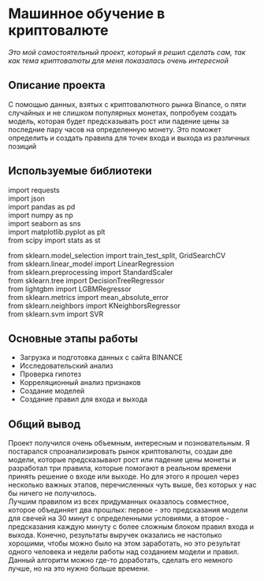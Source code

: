 # Машинное обучение в криптовалюте
*Это мой самостоятельный проект, который я решил сделать сам, так как тема криптовалюты для меня показалась очень интересной*

## Описание проекта
С помощью данных, взятых с криптовалютного рынка Binance, о пяти случайных и не слишком популярных монетах, попробуем создать модель, которая будет предсказывать рост или падение цены за последние пару часов на определенную монету. Это поможет определить и создать правила для точек входа и выхода из различных позиций

## Используемые библиотеки
import requests  
import json  
import pandas as pd  
import numpy as np  
import seaborn as sns  
import matplotlib.pyplot as plt  
from scipy import stats as st  
  
from sklearn.model_selection import train_test_split, GridSearchCV  
from sklearn.linear_model import LinearRegression  
from sklearn.preprocessing import StandardScaler  
from sklearn.tree import DecisionTreeRegressor  
from lightgbm import LGBMRegressor  
from sklearn.metrics import mean_absolute_error  
from sklearn.neighbors import KNeighborsRegressor  
from sklearn.svm import SVR

## Основные этапы работы
* Загрузка и подготовка данных с сайта BINANCE
* Исследовательский анализ
* Проверка гипотез
* Корреляционный анализ признаков
* Создание моделей
* Создание правил для входа и выхода

## Общий вывод
Проект получился очень объемным, интересным и позновательным. Я постарался спроанализировать рынок криптовалюты, создаи две модели, которые предсказывают рост или падение цены монеты и разработал три правила, которые помогают в реальном времени принять решение о входе или выходе. Но для этого я прошел через несколько важных этапов, перечисленных чуть выше, без которых у нас бы ничего не получилось.  
Лучшим правилом из всех придуманных оказалось совместное, которое объединяет два прошлых: первое - это предсказания модели для свечей на 30 минут с определенными условиями, а второе - предсказания каждую минуту с более сложным блоком правил входа и выхода. Конечно, результаты выручек оказались не настолько хорошими, чтобы можно было на этом заработать, но это результат одного человека и недели работы над созданием модели и правил. Данный алгоритм можно где-то доработать, сделать его немного лучше, но на это нужно больше времени.
